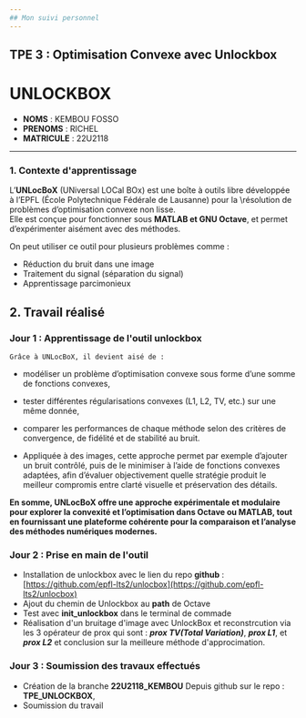 ```yaml
---
## Mon suivi personnel
---
```

## TPE 3 : Optimisation Convexe avec Unlockbox

# UNLOCKBOX 

* **NOMS** : KEMBOU FOSSO
* **PRENOMS** : RICHEL
* **MATRICULE** : 22U2118

---


### 1. Contexte d'apprentissage
L’**UNLocBoX** (UNiversal LOCal BOx) est une boîte à outils libre développée à l’EPFL (École Polytechnique Fédérale de Lausanne) pour la \résolution de problèmes d’optimisation convexe non lisse.  
Elle est conçue pour fonctionner sous **MATLAB et GNU Octave**, et permet d’expérimenter aisément avec des méthodes. 

On peut utiliser ce outil pour plusieurs problèmes comme :
- Réduction du bruit dans une image
- Traitement du signal (séparation du signal)
- Apprentissage parcimonieux


## 2. Travail réalisé

### Jour 1 : Apprentissage de l'outil unlockbox
    Grâce à UNLocBoX, il devient aisé de :

- modéliser un problème d’optimisation convexe sous forme d’une somme de fonctions convexes,

- tester différentes régularisations convexes (L1, L2, TV, etc.) sur une même donnée,

- comparer les performances de chaque méthode selon des critères de convergence, de fidélité et de stabilité au bruit.

- Appliquée à des images, cette approche permet par exemple d’ajouter un bruit contrôlé, puis de le minimiser à l’aide de fonctions convexes adaptées, afin d’évaluer objectivement quelle stratégie produit le meilleur compromis entre clarté visuelle et préservation des détails.

**En somme, UNLocBoX offre une approche expérimentale et modulaire pour explorer la convexité et l’optimisation dans Octave ou MATLAB, tout en fournissant une plateforme cohérente pour la comparaison et l’analyse des méthodes numériques modernes.**

### Jour 2 : Prise en main de l'outil
- Installation de unlockbox avec le lien du repo **github** : [https://github.com/epfl-lts2/unlocbox](https://github.com/epfl-lts2/unlocbox)
- Ajout du chemin de Unlockbox au **path** de  Octave
- Test avec **init_unlockbox** dans le terminal de commade
- Réalisation d'un bruitage d'image avec UnlockBox et reconstrcution via les 3 opérateur de prox qui sont :  ***prox TV(Total Variation)***, ***prox L1***, et ***prox L2*** et conclusion sur la meilleure méthode d'approcimation. 

### Jour 3 : Soumission des travaux effectués
- Création de la branche **22U2118_KEMBOU** Depuis github sur le repo : **TPE_UNLOCKBOX**, 
- Soumission du travail